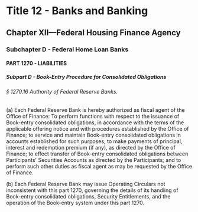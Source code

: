 
# Title 12 - Banks and Banking
## Chapter XII—Federal Housing Finance Agency
### Subchapter D - Federal Home Loan Banks
#### PART 1270 - LIABILITIES
##### Subpart D - Book-Entry Procedure for Consolidated Obligations
###### § 1270.16 Authority of Federal Reserve Banks.

(a) Each Federal Reserve Bank is hereby authorized as fiscal agent of the Office of Finance: To perform functions with respect to the issuance of Book-entry consolidated obligations, in accordance with the terms of the applicable offering notice and with procedures established by the Office of Finance; to service and maintain Book-entry consolidated obligations in accounts established for such purposes; to make payments of principal, interest and redemption premium (if any), as directed by the Office of Finance; to effect transfer of Book-entry consolidated obligations between Participants' Securities Accounts as directed by the Participants; and to perform such other duties as fiscal agent as may be requested by the Office of Finance.

(b) Each Federal Reserve Bank may issue Operating Circulars not inconsistent with this part 1270, governing the details of its handling of Book-entry consolidated obligations, Security Entitlements, and the operation of the Book-entry system under this part 1270.
